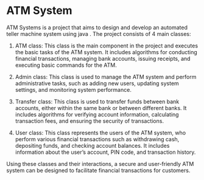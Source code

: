 # ATM System

<dive>
ATM Systems is a project that aims to design and develop an automated teller machine system using java . The project consists of 4 main classes:

1. ATM class: This class is the main component in the project and executes the basic tasks of the ATM system. It includes algorithms for conducting financial transactions, managing bank accounts, issuing receipts, and executing basic commands for the ATM.

2. Admin class: This class is used to manage the ATM system and perform administrative tasks, such as adding new users, updating system settings, and monitoring system performance.

3. Transfer class: This class is used to transfer funds between bank accounts, either within the same bank or between different banks. It includes algorithms for verifying account information, calculating transaction fees, and ensuring the security of transactions.

4. User class: This class represents the users of the ATM system, who perform various financial transactions such as withdrawing cash, depositing funds, and checking account balances. It includes information about the user’s account, PIN code, and transaction history.

Using these classes and their interactions, a secure and user-friendly ATM system can be designed to facilitate financial transactions for customers.

</dive>
